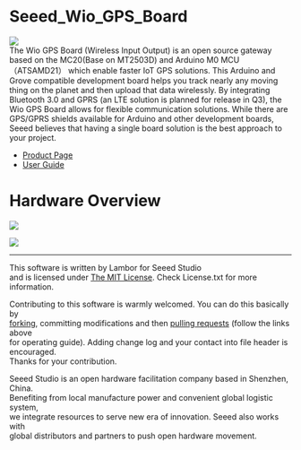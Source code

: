 # Seeed_Wio_GPS_Board
[![](https://statics3.seeedstudio.com/seeed/img/2017-04/6YVhnkkOrjZ5quQ2177ajoXJ.jpg)](https://www.seeedstudio.com/Wio-GPS-Board-p-2831.html)
<br>
The Wio GPS Board (Wireless Input Output) is an open source gateway based on the MC20(Base on MT2503D) and Arduino M0 MCU（ATSAMD21） which enable faster IoT GPS solutions. This Arduino and Grove compatible development board helps you track nearly any moving thing on the planet and then upload that data wirelessly. By integrating Bluetooth 3.0 and GPRS (an LTE solution is planned for release in Q3), the Wio GPS Board allows for flexible communication solutions. While there are GPS/GPRS shields available for Arduino and other development boards, Seeed believes that having a single board solution is the best approach to your project.

* [Product Page](https://www.seeedstudio.com/Wio-GPS-Board-p-2831.html)
* [User Guide](http://wiki.seeed.cc/wio_gps_board/)

# Hardware Overview

[![](https://www.seeedstudio.com/upload/image/20170414/1492169244734724.png)](https://www.seeedstudio.com/Wio-GPS-Board-p-2831.html)

[![](https://www.seeedstudio.com/upload/image/20170414/1492169263289548.png)](https://www.seeedstudio.com/Wio-GPS-Board-p-2831.html)


----
This software is written by Lambor for Seeed Studio<br>
and is licensed under [The MIT License](http://opensource.org/licenses/mit-license.php). Check License.txt for more information.<br>

Contributing to this software is warmly welcomed. You can do this basically by<br>
[forking](https://help.github.com/articles/fork-a-repo), committing modifications and then [pulling requests](https://help.github.com/articles/using-pull-requests) (follow the links above<br>
for operating guide). Adding change log and your contact into file header is encouraged.<br>
Thanks for your contribution.

Seeed Studio is an open hardware facilitation company based in Shenzhen, China. <br>
Benefiting from local manufacture power and convenient global logistic system, <br>
we integrate resources to serve new era of innovation. Seeed also works with <br>
global distributors and partners to push open hardware movement.<br>
